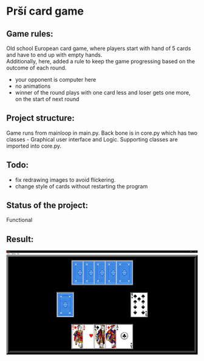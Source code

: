 # Prší card game

## Game rules:
Old school European card game, where players start with hand of 5 cards and have to end up with empty hands.  
Additionally, here, added a rule to keep the game progressing based on the outcome of each round.

- your opponent is computer here
- no animations
- winner of the round plays with one card less and loser gets one more, on the start of next round

## Project structure:
Game runs from mainloop in main.py. Back bone is in core.py which has two classes - Graphical user interface and Logic. Supporting classes are imported into core.py.

## Todo:
- fix redrawing images to avoid flickering.
- change style of cards without restarting the program

## Status of the project:
Functional

## Result:
![in_game2](in_game_footage_2.JPG)


